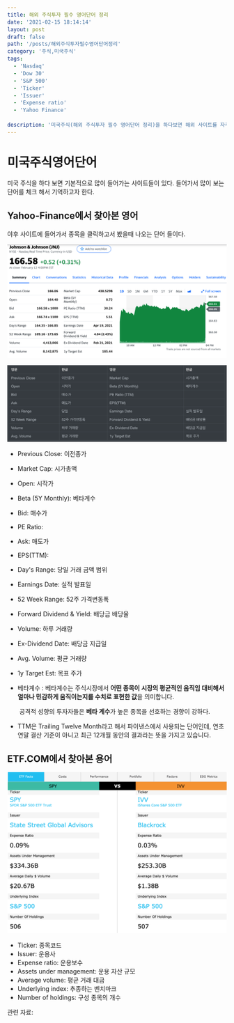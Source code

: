 ```yaml
---
title: 해외 주식투자 필수 영어단어 정리
date: '2021-02-15 18:14:14'
layout: post
draft: false
path: '/posts/해외주식투자필수영어단어정리'
category: '주식,미국주식'
tags:
  - 'Nasdaq'
  - 'Dow 30'
  - 'S&P 500'
  - 'Ticker'
  - 'Issuer'
  - 'Expense ratio'
  - 'Yahoo Finance'

description: '미국주식(해외 주식투자 필수 영어단어 정리)을 하다보면 해외 사이트를 자주 들어가서 보게 되는데 자주 나오는 영단어를 기억하고자 한다. Ticker, Issuer 등등'
---
```


# 미국주식영어단어
미국 주식을 하다 보면 기본적으로 많이 들어가는 사이트들이 있다. 들어가서 많이 보는 단어를 체크 해서 기억하고자 한다.



## Yahoo-Finance에서 찾아본 영어

야후 사이트에 들어가서 종목을 클릭하고서 봤을때 나오는 단어 들이다.

![Yahoo-Finance](./Yahoo-Finance.png)

![주식영어단어](./주식영어단어.png)

- Previous Close: 이전종가
- Market Cap: 시가총액
- Open: 시작가
- Beta (5Y Monthly): 베타계수
- Bid: 매수가
- PE Ratio:
- Ask: 매도가
- EPS(TTM):
- Day's Range: 당일 거래 금액 범위
- Earnings Date: 실적 발표일
- 52 Week Range: 52주 가격변동폭
- Forward Dividend & Yield: 배당금 배당율
- Volume: 하루 거래량
- Ex-Dividend Date: 배당금 지급일
- Avg. Volume: 평균 거래량
- 1y Target Est: 목표 주가



- 베타계수 : 베타계수는 주식시장에서 **어떤 종목이 시장의 평균적인 움직임 대비해서 얼마나 민감하게 움직이는지를 수치로 표현한 값**을 의미합니다.

  ​				공격적 성향의 투자자들은 **베타 계수**가 높은 종목을 선호하는 경향이 강하다.

- TTM은 Trailing Twelve Month라고 해서 파이낸스에서 사용되는 단어인데, 연초 연말 결산 기준이 아니고 최근 12개월 동안의 결과라는 뜻을 가지고 있습니다.

## ETF.COM에서 찾아본 용어

![ETF](./etf.png)

- Ticker: 종목코드
- Issuer: 운용사
- Expense ratio: 운용보수
- Assets under management: 운용 자산 규모
- Average volume: 평균 거래 대금
- Underlying index: 추종하는 벤치마크
- Number of holdings: 구성 종목의 개수




관련 자료: 

[ETF - 비교사이트]: https://www.etf.com/
[베타계수 - 동아일보]: https://www.donga.com/news/Economy/article/all/20080430/8572842/1
[TTM - 나숫불]: https://nasutbul.tistory.com/259

 